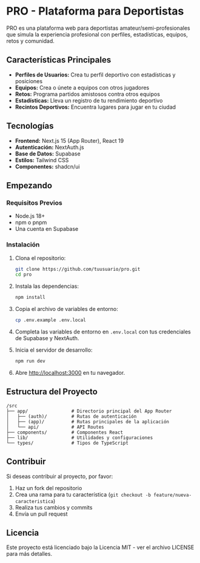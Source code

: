 # PRO - Plataforma para Deportistas

PRO es una plataforma web para deportistas amateur/semi-profesionales que simula la experiencia profesional con perfiles, estadísticas, equipos, retos y comunidad.

## Características Principales

- **Perfiles de Usuarios:** Crea tu perfil deportivo con estadísticas y posiciones
- **Equipos:** Crea o únete a equipos con otros jugadores
- **Retos:** Programa partidos amistosos contra otros equipos
- **Estadísticas:** Lleva un registro de tu rendimiento deportivo
- **Recintos Deportivos:** Encuentra lugares para jugar en tu ciudad

## Tecnologías

- **Frontend:** Next.js 15 (App Router), React 19
- **Autenticación:** NextAuth.js
- **Base de Datos:** Supabase
- **Estilos:** Tailwind CSS
- **Componentes:** shadcn/ui

## Empezando

### Requisitos Previos

- Node.js 18+
- npm o pnpm
- Una cuenta en Supabase

### Instalación

1. Clona el repositorio:

   ```bash
   git clone https://github.com/tuusuario/pro.git
   cd pro
   ```

2. Instala las dependencias:

   ```bash
   npm install
   ```

3. Copia el archivo de variables de entorno:

   ```bash
   cp .env.example .env.local
   ```

4. Completa las variables de entorno en `.env.local` con tus credenciales de Supabase y NextAuth.

5. Inicia el servidor de desarrollo:

   ```bash
   npm run dev
   ```

6. Abre [http://localhost:3000](http://localhost:3000) en tu navegador.

## Estructura del Proyecto

```
/src
├── app/                # Directorio principal del App Router
│   ├── (auth)/         # Rutas de autenticación
│   ├── (app)/          # Rutas principales de la aplicación
│   └── api/            # API Routes
├── components/         # Componentes React
├── lib/                # Utilidades y configuraciones
└── types/              # Tipos de TypeScript
```

## Contribuir

Si deseas contribuir al proyecto, por favor:

1. Haz un fork del repositorio
2. Crea una rama para tu característica (`git checkout -b feature/nueva-caracteristica`)
3. Realiza tus cambios y commits
4. Envía un pull request

## Licencia

Este proyecto está licenciado bajo la Licencia MIT - ver el archivo LICENSE para más detalles.
